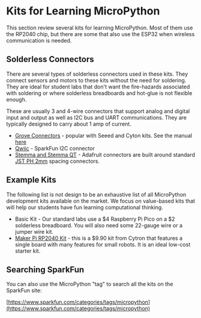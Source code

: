 # Kits for Learning MicroPython

This section review several kits for learning MicroPython.  Most of them use the RP2040 chip, but there are some that also use the ESP32 when wireless communication is needed.

## Solderless Connectors

There are several types of solderless connectors used in these kits.  They connect sensors and motors to these kits without the need for soldering.  They are ideal for student labs that don't want the fire-hazards associated with soldering or where solderless breadboards and hot-glue is not flexible enough.

These are usually 3 and 4-wire connectors that support analog and digital input and output as well as I2C bus and UART communications.  They are typically designed to carry about 1 amp of current.

* [Grove Connectors](https://wiki.seeedstudio.com/Grove_System/) - popular with Seeed and Cyton kits.  See the manual [here](https://www.seeedstudio.com/document/pdf/Introduction%20to%20Grove.pdf)
* [Qwiic](https://www.sparkfun.com/qwiic) - SparkFun I2C connector
* [Stemma and Stemma QT](https://learn.adafruit.com/introducing-adafruit-stemma-qt) - Adafruit connectors are built around standard [JST PH 2mm](https://www.jst-mfg.com/product/detail_e.php?series=199) spacing connectors.

## Example Kits

The following list is not design to be an exhaustive list of all MicroPython development kits available on the market.  We focus on value-based kits that will help our students have fun learning computational thinking.

* Basic Kit - Our standard labs use a $4 Raspberry Pi Pico on a $2 solderless breadboard.  You will also need some 22-gauge wire or a jumper wire kit.
* [Maker Pi RP2040 Kit](maker-pi-rp2040/01-intro.md) - this is a $9.90 kit from Cytron that features a single board with many features for small robots.  It is an ideal low-cost starter kit.

## Searching SparkFun

You can also use the MicroPython "tag" to search all the kits on the SparkFun site:

[https://www.sparkfun.com/categories/tags/micropython](https://www.sparkfun.com/categories/tags/micropython)

